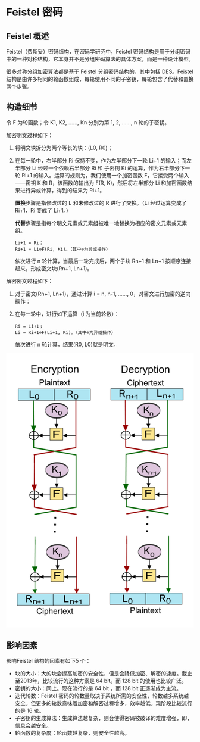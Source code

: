 # Feistel 密码  

## Feistel 概述  

Feistel（费斯妥）密码结构，在密码学研究中，Feistel 密码结构是用于分组密码中的一种对称结构，它本身并不是分组密码算法的具体方案，而是一种设计模型。  

很多对称分组加密算法都是基于 Feistel 分组密码结构的，其中包括 DES。Feistel 结构是由许多相同的轮函数组成，每轮使用不同的子密钥，每轮包含了代替和置换两个步骤。  

## 构造细节  

令 F 为轮函数；令 K1, K2, ……, Kn 分别为第 1, 2, ……, n 轮的子密钥。  

加密明文过程如下：  

1. 将明文块拆分为两个等长的块：(L0, R0)；  

2. 在每一轮中，右半部分 Ri 保持不变，作为左半部分下一轮 Li+1 的输入；而左半部分 Li 经过一个依赖右半部分 Ri 和 子密钥 Ki 的运算，作为右半部分下一轮 Ri+1 的输入。运算的规则为，我们使用一个加密函数 F，它接受两个输入——密钥 K 和 R，该函数的输出为 F(R, K)，然后将左半部分 Li 和加密函数结果进行异或计算，得到的结果为 Ri+1。    

   **置换**步骤是指修改过的 L 和未修改过的 R 进行了交换。（Li 经过运算变成了 Ri+1，Ri 变成了 Li+1。）  

   **代替**步骤是指每个明文元素或元素组被唯一地替换为相应的密文元素或元素组。  

   ```  
   Li+1 = Ri；
   Ri+1 = Li⊕F(Ri, Ki)。（其中⊕为异或操作）
   ```

   依次进行 n 轮计算，当最后一轮完成后，两个子块 Rn+1 和 Ln+1 按顺序连接起来，形成密文块(Rn+1, Ln+1)。  

解密密文过程如下：   

1. 对于密文(Rn+1, Ln+1)，通过计算 i = n, n-1, ......, 0，对密文进行加密的逆向操作；  

2. 在每一轮中，进行如下运算（i  为当前轮数）：  

   ```
   Ri = Li+1；
   Li = Ri+1⊕F(Li+1, Ki)。（其中⊕为异或操作）
   ```

   依次进行 n 轮计算，结果(R0, L0)就是明文。   

![](./images/feistel_cipher.png)

## 影响因素  

影响Feistel 结构的因素有如下5 个：  

- 块的大小：大的块会提高加密的安全性，但是会降低加密、解密的速度。截止至2013年，比较流行的这种方案是 64 bit。而 128 bit 的使用也比较广泛。  
- 密钥的大小：同上。现在流行的是 64 bit ，而 128 bit 正逐渐成为主流。  
- 迭代轮数：Feistel 密码的轮数量取决于系统所需的安全性，轮数越多系统越安全。但更多的轮数意味着加密和解密过程增多，效率越低。现阶段比较流行的是 16 轮。  
- 子密钥的生成算法：生成算法越复杂，则会使得密码被破译的难度增强，即，信息会越安全。  
- 轮函数的复杂度：轮函数越复杂，则安全性越高。
